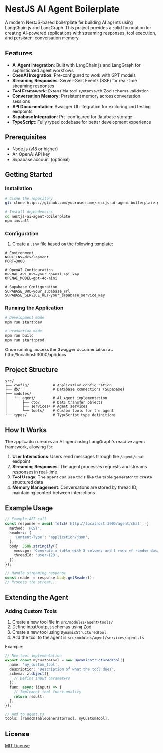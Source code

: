 # NestJS AI Agent Boilerplate

A modern NestJS-based boilerplate for building AI agents using LangChain.js and LangGraph. This project provides a solid foundation for creating AI-powered applications with streaming responses, tool execution, and persistent conversation memory.

## Features

- **AI Agent Integration**: Built with LangChain.js and LangGraph for sophisticated agent workflows
- **OpenAI Integration**: Pre-configured to work with GPT models
- **Streaming Responses**: Server-Sent Events (SSE) for real-time streaming responses
- **Tool Framework**: Extensible tool system with Zod schema validation
- **Conversation Memory**: Persistent memory across conversation sessions
- **API Documentation**: Swagger UI integration for exploring and testing endpoints
- **Supabase Integration**: Pre-configured for database storage
- **TypeScript**: Fully typed codebase for better development experience

## Prerequisites

- Node.js (v18 or higher)
- An OpenAI API key
- Supabase account (optional)

## Getting Started

### Installation

```bash
# Clone the repository
git clone https://github.com/yourusername/nestjs-ai-agent-boilerplate.git

# Install dependencies
cd nestjs-ai-agent-boilerplate
npm install
```

### Configuration

1. Create a `.env` file based on the following template:

```env
# Environment
NODE_ENV=development
PORT=3000

# OpenAI Configuration
OPENAI_API_KEY=your_openai_api_key
OPENAI_MODEL=gpt-4o-mini

# Supabase Configuration
SUPABASE_URL=your_supabase_url
SUPABASE_SERVICE_KEY=your_supabase_service_key
```

### Running the Application

```bash
# Development mode
npm run start:dev

# Production mode
npm run build
npm run start:prod
```

Once running, access the Swagger documentation at: http://localhost:3000/api/docs

## Project Structure

```
src/
├── config/           # Application configuration
├── db/               # Database connections (Supabase)
├── modules/
│   └── agent/        # AI Agent implementation
│       ├── dto/      # Data transfer objects
│       ├── services/ # Agent services
│       └── tools/    # Custom tools for the agent
└── types/            # TypeScript type definitions
```

## How It Works

The application creates an AI agent using LangGraph's reactive agent framework, allowing for:

1. **User Interactions**: Users send messages through the `/agent/chat` endpoint
2. **Streaming Responses**: The agent processes requests and streams responses in real-time
3. **Tool Usage**: The agent can use tools like the table generator to create structured data
4. **Memory Management**: Conversations are stored by thread ID, maintaining context between interactions

## Example Usage

```typescript
// Example API call
const response = await fetch('http://localhost:3000/agent/chat', {
  method: 'POST',
  headers: {
    'Content-Type': 'application/json',
  },
  body: JSON.stringify({
    message: 'Generate a table with 3 columns and 5 rows of random data',
    threadId: 'user-123',
  }),
});

// Handle streaming response
const reader = response.body.getReader();
// Process the stream...
```

## Extending the Agent

### Adding Custom Tools

1. Create a new tool file in `src/modules/agent/tools/`
2. Define input/output schemas using Zod
3. Create a new tool using `DynamicStructuredTool`
4. Add the tool to the agent in `src/modules/agent/services/agent.ts`

Example:

```typescript
// New tool implementation
export const myCustomTool = new DynamicStructuredTool({
  name: 'my_custom_tool',
  description: 'Description of what the tool does',
  schema: z.object({
    // Define input parameters
  }),
  func: async (input) => {
    // Implement tool functionality
    return result;
  },
});

// Add to agent.ts
tools: [randomTableGeneratorTool, myCustomTool],
```

## License

[MIT License](LICENSE)
